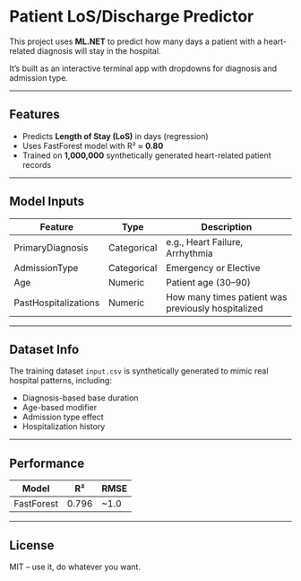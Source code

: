# Patient LoS/Discharge Predictor

This project uses **ML.NET** to predict how many days a patient with a heart-related diagnosis will stay in the hospital.

It’s built as an interactive terminal app with dropdowns for diagnosis and admission type.

---

## Features

- Predicts **Length of Stay (LoS)** in days (regression)
- Uses FastForest model with R² ≈ **0.80**
- Trained on **1,000,000** synthetically generated heart-related patient records
  
---

## Model Inputs

| Feature                | Type        | Description                           |
|------------------------|-------------|----------------------------------------|
| PrimaryDiagnosis       | Categorical | e.g., Heart Failure, Arrhythmia        |
| AdmissionType          | Categorical | Emergency or Elective                  |
| Age                    | Numeric     | Patient age (30–90)                    |
| PastHospitalizations   | Numeric     | How many times patient was previously hospitalized |

---

## Dataset Info

The training dataset `input.csv` is synthetically generated to mimic real hospital patterns, including:
- Diagnosis-based base duration
- Age-based modifier
- Admission type effect
- Hospitalization history

---

## Performance

| Model        | R²     | RMSE   |
|--------------|--------|--------|
| FastForest   | 0.796  | ~1.0   |

---

## License

MIT – use it, do whatever you want.
